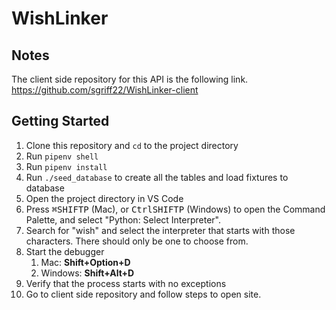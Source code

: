 # WishLinker

## Notes

The client side repository for this API is the following link. https://github.com/sgriff22/WishLinker-client

## Getting Started

1. Clone this repository and `cd` to the project directory
2. Run `pipenv shell`
3. Run `pipenv install`
4. Run `./seed_database` to create all the tables and load fixtures to database
5. Open the project directory in VS Code
6. Press <kbd>⌘</kbd><kbd>SHIFT</kbd><kbd>P</kbd> (Mac), or <kbd>Ctrl</kbd><kbd>SHIFT</kbd><kbd>P</kbd> (Windows) to open the Command Palette, and select "Python: Select Interpreter".
4. Search for "wish" and select the interpreter that starts with those characters. There should only be one to choose from.
7. Start the debugger
   1. Mac: **Shift+Option+D**
   2. Windows: **Shift+Alt+D**
8. Verify that the process starts with no exceptions
9. Go to client side repository and follow steps to open site.
